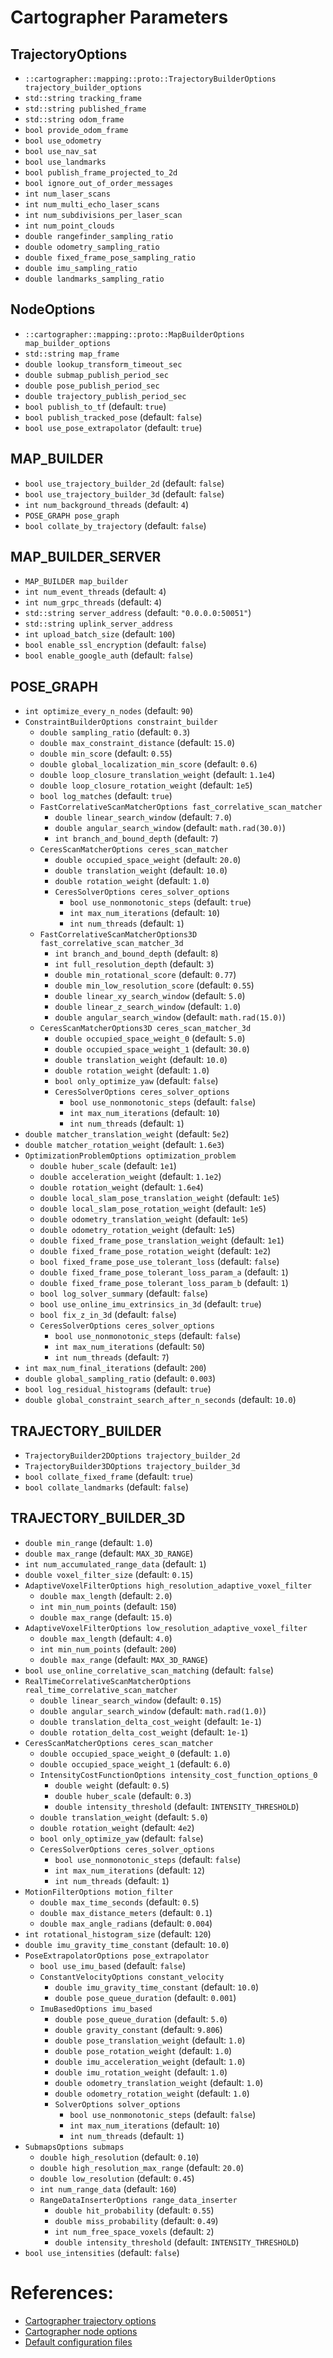 # Cartographer Parameters

## TrajectoryOptions
- `::cartographer::mapping::proto::TrajectoryBuilderOptions trajectory_builder_options`
- `std::string tracking_frame`
- `std::string published_frame`
- `std::string odom_frame`
- `bool provide_odom_frame`
- `bool use_odometry`
- `bool use_nav_sat`
- `bool use_landmarks`
- `bool publish_frame_projected_to_2d`
- `bool ignore_out_of_order_messages`
- `int num_laser_scans`
- `int num_multi_echo_laser_scans`
- `int num_subdivisions_per_laser_scan`
- `int num_point_clouds`
- `double rangefinder_sampling_ratio`
- `double odometry_sampling_ratio`
- `double fixed_frame_pose_sampling_ratio`
- `double imu_sampling_ratio`
- `double landmarks_sampling_ratio`

## NodeOptions
- `::cartographer::mapping::proto::MapBuilderOptions map_builder_options`
- `std::string map_frame`
- `double lookup_transform_timeout_sec`
- `double submap_publish_period_sec`
- `double pose_publish_period_sec`
- `double trajectory_publish_period_sec`
- `bool publish_to_tf` (default: `true`)
- `bool publish_tracked_pose` (default: `false`)
- `bool use_pose_extrapolator` (default: `true`)

## MAP_BUILDER
- `bool use_trajectory_builder_2d` (default: `false`)
- `bool use_trajectory_builder_3d` (default: `false`)
- `int num_background_threads` (default: `4`)
- `POSE_GRAPH pose_graph`
- `bool collate_by_trajectory` (default: `false`)

## MAP_BUILDER_SERVER
- `MAP_BUILDER map_builder`
- `int num_event_threads` (default: `4`)
- `int num_grpc_threads` (default: `4`)
- `std::string server_address` (default: `"0.0.0.0:50051"`)
- `std::string uplink_server_address`
- `int upload_batch_size` (default: `100`)
- `bool enable_ssl_encryption` (default: `false`)
- `bool enable_google_auth` (default: `false`)

## POSE_GRAPH
- `int optimize_every_n_nodes` (default: `90`)
- `ConstraintBuilderOptions constraint_builder`
  - `double sampling_ratio` (default: `0.3`)
  - `double max_constraint_distance` (default: `15.0`)
  - `double min_score` (default: `0.55`)
  - `double global_localization_min_score` (default: `0.6`)
  - `double loop_closure_translation_weight` (default: `1.1e4`)
  - `double loop_closure_rotation_weight` (default: `1e5`)
  - `bool log_matches` (default: `true`)
  - `FastCorrelativeScanMatcherOptions fast_correlative_scan_matcher`
    - `double linear_search_window` (default: `7.0`)
    - `double angular_search_window` (default: `math.rad(30.0)`)
    - `int branch_and_bound_depth` (default: `7`)
  - `CeresScanMatcherOptions ceres_scan_matcher`
    - `double occupied_space_weight` (default: `20.0`)
    - `double translation_weight` (default: `10.0`)
    - `double rotation_weight` (default: `1.0`)
    - `CeresSolverOptions ceres_solver_options`
      - `bool use_nonmonotonic_steps` (default: `true`)
      - `int max_num_iterations` (default: `10`)
      - `int num_threads` (default: `1`)
  - `FastCorrelativeScanMatcherOptions3D fast_correlative_scan_matcher_3d`
    - `int branch_and_bound_depth` (default: `8`)
    - `int full_resolution_depth` (default: `3`)
    - `double min_rotational_score` (default: `0.77`)
    - `double min_low_resolution_score` (default: `0.55`)
    - `double linear_xy_search_window` (default: `5.0`)
    - `double linear_z_search_window` (default: `1.0`)
    - `double angular_search_window` (default: `math.rad(15.0)`)
  - `CeresScanMatcherOptions3D ceres_scan_matcher_3d`
    - `double occupied_space_weight_0` (default: `5.0`)
    - `double occupied_space_weight_1` (default: `30.0`)
    - `double translation_weight` (default: `10.0`)
    - `double rotation_weight` (default: `1.0`)
    - `bool only_optimize_yaw` (default: `false`)
    - `CeresSolverOptions ceres_solver_options`
      - `bool use_nonmonotonic_steps` (default: `false`)
      - `int max_num_iterations` (default: `10`)
      - `int num_threads` (default: `1`)
- `double matcher_translation_weight` (default: `5e2`)
- `double matcher_rotation_weight` (default: `1.6e3`)
- `OptimizationProblemOptions optimization_problem`
  - `double huber_scale` (default: `1e1`)
  - `double acceleration_weight` (default: `1.1e2`)
  - `double rotation_weight` (default: `1.6e4`)
  - `double local_slam_pose_translation_weight` (default: `1e5`)
  - `double local_slam_pose_rotation_weight` (default: `1e5`)
  - `double odometry_translation_weight` (default: `1e5`)
  - `double odometry_rotation_weight` (default: `1e5`)
  - `double fixed_frame_pose_translation_weight` (default: `1e1`)
  - `double fixed_frame_pose_rotation_weight` (default: `1e2`)
  - `bool fixed_frame_pose_use_tolerant_loss` (default: `false`)
  - `double fixed_frame_pose_tolerant_loss_param_a` (default: `1`)
  - `double fixed_frame_pose_tolerant_loss_param_b` (default: `1`)
  - `bool log_solver_summary` (default: `false`)
  - `bool use_online_imu_extrinsics_in_3d` (default: `true`)
  - `bool fix_z_in_3d` (default: `false`)
  - `CeresSolverOptions ceres_solver_options`
    - `bool use_nonmonotonic_steps` (default: `false`)
    - `int max_num_iterations` (default: `50`)
    - `int num_threads` (default: `7`)
- `int max_num_final_iterations` (default: `200`)
- `double global_sampling_ratio` (default: `0.003`)
- `bool log_residual_histograms` (default: `true`)
- `double global_constraint_search_after_n_seconds` (default: `10.0`)

## TRAJECTORY_BUILDER
- `TrajectoryBuilder2DOptions trajectory_builder_2d`
- `TrajectoryBuilder3DOptions trajectory_builder_3d`
- `bool collate_fixed_frame` (default: `true`)
- `bool collate_landmarks` (default: `false`)

## TRAJECTORY_BUILDER_3D
- `double min_range` (default: `1.0`)
- `double max_range` (default: `MAX_3D_RANGE`)
- `int num_accumulated_range_data` (default: `1`)
- `double voxel_filter_size` (default: `0.15`)
- `AdaptiveVoxelFilterOptions high_resolution_adaptive_voxel_filter`
  - `double max_length` (default: `2.0`)
  - `int min_num_points` (default: `150`)
  - `double max_range` (default: `15.0`)
- `AdaptiveVoxelFilterOptions low_resolution_adaptive_voxel_filter`
  - `double max_length` (default: `4.0`)
  - `int min_num_points` (default: `200`)
  - `double max_range` (default: `MAX_3D_RANGE`)
- `bool use_online_correlative_scan_matching` (default: `false`)
- `RealTimeCorrelativeScanMatcherOptions real_time_correlative_scan_matcher`
  - `double linear_search_window` (default: `0.15`)
  - `double angular_search_window` (default: `math.rad(1.0)`)
  - `double translation_delta_cost_weight` (default: `1e-1`)
  - `double rotation_delta_cost_weight` (default: `1e-1`)
- `CeresScanMatcherOptions ceres_scan_matcher`
  - `double occupied_space_weight_0` (default: `1.0`)
  - `double occupied_space_weight_1` (default: `6.0`)
  - `IntensityCostFunctionOptions intensity_cost_function_options_0`
    - `double weight` (default: `0.5`)
    - `double huber_scale` (default: `0.3`)
    - `double intensity_threshold` (default: `INTENSITY_THRESHOLD`)
  - `double translation_weight` (default: `5.0`)
  - `double rotation_weight` (default: `4e2`)
  - `bool only_optimize_yaw` (default: `false`)
  - `CeresSolverOptions ceres_solver_options`
    - `bool use_nonmonotonic_steps` (default: `false`)
    - `int max_num_iterations` (default: `12`)
    - `int num_threads` (default: `1`)
- `MotionFilterOptions motion_filter`
  - `double max_time_seconds` (default: `0.5`)
  - `double max_distance_meters` (default: `0.1`)
  - `double max_angle_radians` (default: `0.004`)
- `int rotational_histogram_size` (default: `120`)
- `double imu_gravity_time_constant` (default: `10.0`)
- `PoseExtrapolatorOptions pose_extrapolator`
  - `bool use_imu_based` (default: `false`)
  - `ConstantVelocityOptions constant_velocity`
    - `double imu_gravity_time_constant` (default: `10.0`)
    - `double pose_queue_duration` (default: `0.001`)
  - `ImuBasedOptions imu_based`
    - `double pose_queue_duration` (default: `5.0`)
    - `double gravity_constant` (default: `9.806`)
    - `double pose_translation_weight` (default: `1.0`)
    - `double pose_rotation_weight` (default: `1.0`)
    - `double imu_acceleration_weight` (default: `1.0`)
    - `double imu_rotation_weight` (default: `1.0`)
    - `double odometry_translation_weight` (default: `1.0`)
    - `double odometry_rotation_weight` (default: `1.0`)
    - `SolverOptions solver_options`
      - `bool use_nonmonotonic_steps` (default: `false`)
      - `int max_num_iterations` (default: `10`)
      - `int num_threads` (default: `1`)
- `SubmapsOptions submaps`
  - `double high_resolution` (default: `0.10`)
  - `double high_resolution_max_range` (default: `20.0`)
  - `double low_resolution` (default: `0.45`)
  - `int num_range_data` (default: `160`)
  - `RangeDataInserterOptions range_data_inserter`
    - `double hit_probability` (default: `0.55`)
    - `double miss_probability` (default: `0.49`)
    - `int num_free_space_voxels` (default: `2`)
    - `double intensity_threshold` (default: `INTENSITY_THRESHOLD`)
- `bool use_intensities` (default: `false`)

# References:
- [Cartographer trajectory options](https://github.com/cartographer-project/cartographer_ros/blob/c138034db0c47fe0ea5a2abe516acae02190dbf5/cartographer_ros/cartographer_ros/trajectory_options.h)
- [Cartographer node options](https://github.com/cartographer-project/cartographer_ros/blob/c138034db0c47fe0ea5a2abe516acae02190dbf5/cartographer_ros/cartographer_ros/node_options.h#L31)
- [Default configuration files](https://github.com/ros2/cartographer/tree/ros2/configuration_files)

